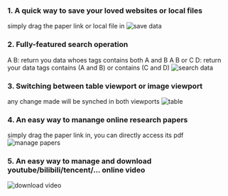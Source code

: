 ### 1. A quick way to save your loved websites or local files
simply drag the paper link or local file in
![save data](https://user-images.githubusercontent.com/36077492/111809584-17666280-8910-11eb-8fc7-ac676bdac0fd.gif)
### 2. Fully-featured search operation
A B: return you data whoes tags contains both A and B
A B or C D: return your data tags contains (A and B) or contains (C and D)
![search data](https://user-images.githubusercontent.com/36077492/111809820-572d4a00-8910-11eb-9abb-b9a9927c2ed0.gif)
### 3. Switching between table viewport or image viewport
any change made will be synched in both viewports
![table](https://user-images.githubusercontent.com/36077492/111810215-b8edb400-8910-11eb-9005-ae8b7cf627cd.gif)
### 4. An easy way to manange online research papers
simply drag the paper link in, you can directly access its pdf
![manage papers](https://user-images.githubusercontent.com/36077492/111803997-98226000-890a-11eb-9e94-12c8b05f305b.gif)
### 5. An easy way to manage and download youtube/bilibili/tencent/... online video
![download video](https://user-images.githubusercontent.com/36077492/111808371-e89bbc80-890e-11eb-8166-dd7034f323cd.gif)

